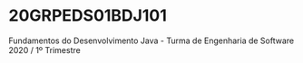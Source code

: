 # 20GRPEDS01BDJ101
Fundamentos do Desenvolvimento Java - Turma de Engenharia de Software 2020 / 1º Trimestre
